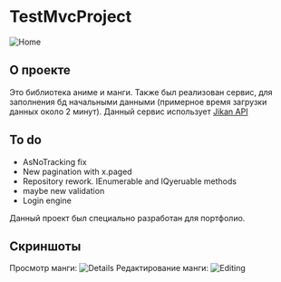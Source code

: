 # TestMvcProject

![Home](https://user-images.githubusercontent.com/31956595/193257481-c0f51c04-2a5c-416e-b48f-3da9a0506031.PNG)
 
## О проекте
Это библиотека аниме и манги. Также был реализован сервис, для заполнения бд начальными данными (примерное время загрузки данных около 2 минут). Данный сервис использует [Jikan API](https://github.com/Ervie/jikan.net)

## To do
* AsNoTracking fix
* New pagination with x.paged
* Repository rework. IEnumerable and IQyeruable methods
* maybe new validation
* Login engine

Данный проект был специально разработан для портфолио.


## Скриншоты
Просмотр манги:
![Details](https://user-images.githubusercontent.com/31956595/193257697-839f344c-75f7-4374-b165-702db9816af8.PNG)
Редактирование манги:
![Editing](https://user-images.githubusercontent.com/31956595/193257705-ba69466b-ebc1-463e-8c91-b861f0173861.PNG)
